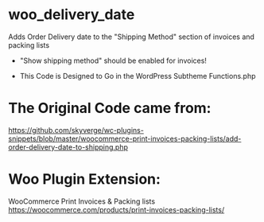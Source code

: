 # woo_delivery_date

<p>Adds Order Delivery date to the "Shipping Method" section of invoices and packing lists</p>

* "Show shipping method" should be enabled for invoices!

* This Code is Designed to Go in the WordPress Subtheme Functions.php

# The Original Code came from:
https://github.com/skyverge/wc-plugins-snippets/blob/master/woocommerce-print-invoices-packing-lists/add-order-delivery-date-to-shipping.php

# Woo Plugin Extension:
WooCommerce Print Invoices & Packing lists
https://woocommerce.com/products/print-invoices-packing-lists/
